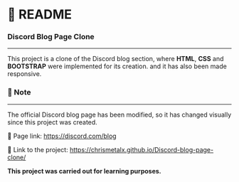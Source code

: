 # :page_with_curl: README<br/>
### Discord Blog Page Clone<br/>
***
This project is a clone of the Discord blog section, where **HTML**, **CSS** and **BOOTSTRAP** were implemented for its creation. and it has also been made responsive.<br/>

### :memo: Note<br/>
***
The official Discord blog page has been modified, so it has changed visually since this project was created.

:link: Page link: https://discord.com/blog<br/>

:link: Link to the project:  https://chrismetalx.github.io/Discord-blog-page-clone/<br/>

**This project was carried out for learning purposes.**
